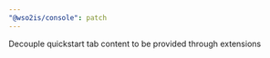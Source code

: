 ```yaml
---
"@wso2is/console": patch
---
```


Decouple quickstart tab content to be provided through extensions

